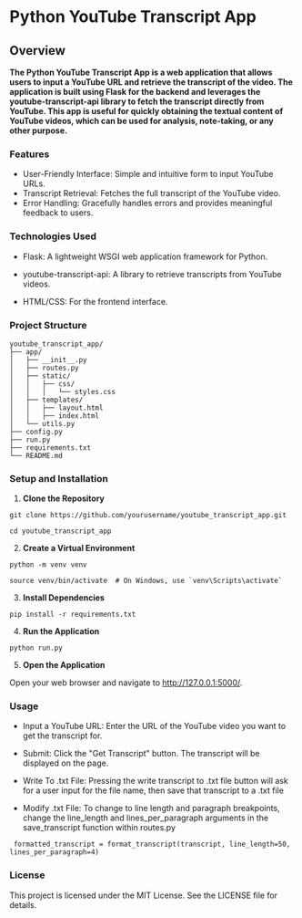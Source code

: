 # Python YouTube Transcript App

## Overview

**The Python YouTube Transcript App is a web application that allows users to input a YouTube URL and retrieve the transcript of the video. The application is built using Flask for the backend and leverages the youtube-transcript-api library to fetch the transcript directly from YouTube. This app is useful for quickly obtaining the textual content of YouTube videos, which can be used for analysis, note-taking, or any other purpose.**

### Features
- User-Friendly Interface: Simple and intuitive form to input YouTube URLs.
- Transcript Retrieval: Fetches the full transcript of the YouTube video.
- Error Handling: Gracefully handles errors and provides meaningful feedback to users.

### Technologies Used
- Flask: A lightweight WSGI web application framework for Python.

- youtube-transcript-api: A library to retrieve transcripts from YouTube videos.

- HTML/CSS: For the frontend interface.

### Project Structure
```
youtube_transcript_app/
├── app/
│   ├── __init__.py
│   ├── routes.py
│   ├── static/
│   │   ├── css/
│   │   │   └── styles.css
│   ├── templates/
│   │   ├── layout.html
│   │   ├── index.html
│   └── utils.py
├── config.py
├── run.py
├── requirements.txt
└── README.md
```

### Setup and Installation

1. **Clone the Repository**

```
git clone https://github.com/yourusername/youtube_transcript_app.git

cd youtube_transcript_app

```
2. **Create a Virtual Environment** 

```
python -m venv venv
```
```
source venv/bin/activate  # On Windows, use `venv\Scripts\activate`
```

3. **Install Dependencies**

```
pip install -r requirements.txt
```

4. **Run the Application**

```
python run.py
```

5. **Open the Application**

Open your web browser and navigate to http://127.0.0.1:5000/.

### Usage

- Input a YouTube URL: Enter the URL of the YouTube video you want to get the transcript for.

- Submit: Click the "Get Transcript" button. The transcript will be displayed on the page.

- Write To .txt File: Pressing the write transcript to .txt file button will ask for a user input for the file name, then save that transcript to a .txt file

- Modify .txt File: To change to line length and paragraph breakpoints, change the line_length and lines_per_paragraph arguments in the save_transcript function within routes.py

```
 formatted_transcript = format_transcript(transcript, line_length=50, lines_per_paragraph=4)
```


### License

This project is licensed under the MIT License. See the LICENSE file for details.